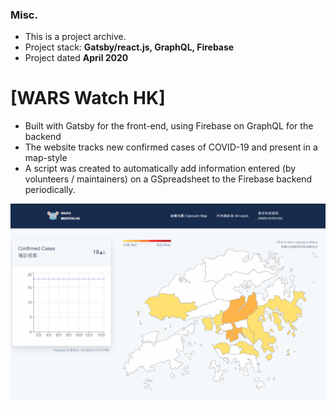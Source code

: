 ### Misc.
- This is a project archive.
- Project stack: **Gatsby/react.js, GraphQL, Firebase**
- Project dated **April 2020**

# [WARS Watch HK]
- Built with Gatsby for the front-end, using Firebase on GraphQL for the backend
- The website tracks new confirmed cases of COVID-19 and present in a map-style
- A script was created to automatically add information entered (by volunteers / maintainers) on a GSpreadsheet to the Firebase backend periodically.

![](screenshots/flow.gif)